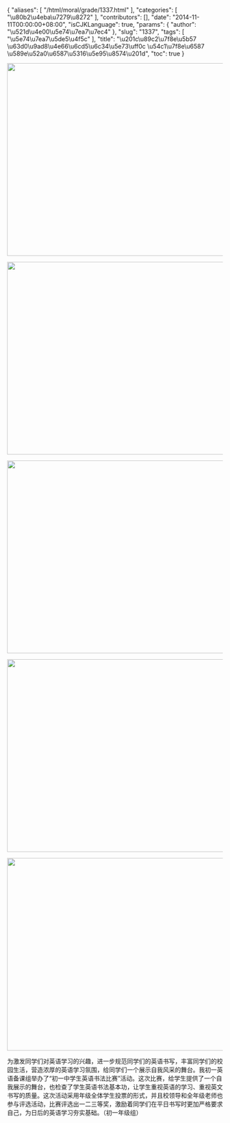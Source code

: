 {
    "aliases": [
        "/html/moral/grade/1337.html"
    ],
    "categories": [
        "\u80b2\u4eba\u7279\u8272"
    ],
    "contributors": [],
    "date": "2014-11-11T00:00:00+08:00",
    "isCJKLanguage": true,
    "params": {
        "author": "\u521d\u4e00\u5e74\u7ea7\u7ec4"
    },
    "slug": "1337",
    "tags": [
        "\u5e74\u7ea7\u5de5\u4f5c"
    ],
    "title": "\u201c\u89c2\u7f8e\u5b57 \u63d0\u9ad8\u4e66\u6cd5\u6c34\u5e73\uff0c \u54c1\u7f8e\u6587 \u589e\u52a0\u6587\u5316\u5e95\u8574\u201d",
    "toc": true
}


<img
    src="https://cdn.tfls.online/mirror/full/91afa75a02e9ece570efd31bcfea0ee5636e7ba3.jpg"
    style="display:block;margin-left:auto;margin-right:auto;"
    decoding="async"
    fetchpriority="auto"
    loading="lazy"
    height="450"
    width="600"
/>





<img
    src="https://cdn.tfls.online/mirror/full/10cff6b74d81764ae5eb885f77f5b79cb8025923.jpg"
    style="display:block;margin-left:auto;margin-right:auto;"
    decoding="async"
    fetchpriority="auto"
    loading="lazy"
    height="450"
    width="600"
/>





<img
    src="https://cdn.tfls.online/mirror/full/79c170db46ccbeff107c6f88e5750df0602fb66a.jpg"
    style="display:block;margin-left:auto;margin-right:auto;"
    decoding="async"
    fetchpriority="auto"
    loading="lazy"
    height="450"
    width="600"
/>





<img
    src="https://cdn.tfls.online/mirror/full/0508098e34393e0e50f0fd0b5d79a0aaea1d3e2f.jpg"
    style="display:block;margin-left:auto;margin-right:auto;"
    decoding="async"
    fetchpriority="auto"
    loading="lazy"
    height="450"
    width="600"
/>





<img
    src="https://cdn.tfls.online/mirror/full/c8dd4f2a63b93614f17a0a06f644c59d69a0c6d9.jpg"
    style="display:block;margin-left:auto;margin-right:auto;"
    decoding="async"
    fetchpriority="auto"
    loading="lazy"
    height="450"
    width="600"
/>




  





为激发同学们对英语学习的兴趣，进一步规范同学们的英语书写，丰富同学们的校园生活，营造浓厚的英语学习氛围，给同学们一个展示自我风采的舞台。我初一英语备课组举办了“初一中学生英语书法比赛”活动。这次比赛，给学生提供了一个自我展示的舞台，也检查了学生英语书法基本功，让学生重视英语的学习、重视英文书写的质量。这次活动采用年级全体学生投票的形式，并且校领导和全年级老师也参与评选活动，比赛评选出一二三等奖，激励着同学们在平日书写时更加严格要求自己，为日后的英语学习夯实基础。（初一年级组）




  



